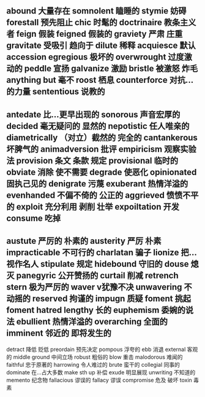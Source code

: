 abound 大量存在
somnolent 瞌睡的
stymie 妨碍
forestall 预先阻止
chic 时髦的
doctrinaire 教条主义者
feign 假装 feigned 假装的
graviety 严肃 庄重
gravitate 受吸引 趋向于
dilute 稀释
acquiesce 默认 accession
egregious 极坏的
overwrought 过度激动的
peddle 宣扬
galvanize 激励
bristle 被激怒 炸毛
anything but 毫不
roost 栖息
counterforce 对抗...的力量
sententious 说教的
---
antedate 比...更早出现的
sonorous 声音宏厚的
decided 毫无疑问的 显然的
nepotistic 任人唯亲的
diametrically （对立）截然的 完全的
cantankerous 坏脾气的
animadversion 批评
empiricism 观察实验法
provision 条文 条款 规定
provisional 临时的
obviate 消除 使不需要
degrade 使恶化
opinionated 固执己见的
denigrate 污蔑
exuberant 热情洋溢的
evenhanded 不偏不倚的 公正的
aggrieved 愤愤不平的
exploit 充分利用 剥削 壮举
expoiltation 开发
consume 吃掉
---
austute 严厉的 朴素的
austerity 严厉 朴素
impracticable 不可行的
charlatan 骗子
lionize 把...视作名人
stipulate 规定
hidebound 守旧的
douse 熄灭
panegyric 公开赞扬的
curtail 削减 retrench
stern 极为严厉的
waver v犹豫不决 unwavering 不动摇的
reserved 拘谨的
impugn 质疑
foment 挑起 foment hatred
lengthy 长的
euphemism 委婉的说法
ebullient 热情洋溢的
overarching 全面的
imminent 邻近的 即将发生的
---
detract 降低 贬低
preordain 预先决定
pompous 浮夸的
ebb 消退
external 客观的
middle ground 中间立场
robust 粗俗的
blow 重击
malodorous 难闻的
faithful 忠于原著的
harrowing 令人难过的
brute 蛮干的
collegial 同事的
dominate 在...占大多数
make sth up 补偿
exude 明显展现
unwriting 不知道的
memento 纪念物
fallacious 谬误的 fallacy 谬误
compromise 危及 破坏
toxin 毒素